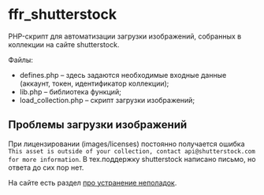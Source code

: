 # ffr_shutterstock
PHP-скрипт для автоматизации загрузки изображений, собранных в коллекции на сайте shutterstock.

Файлы:
 - defines.php – здесь задаются необходимые входные данные (аккаунт, токен, идентификатор коллекции);
 - lib.php – библиотека функций;
 - load_collection.php – скрипт загрузки изображений;

## Проблемы загрузки изображений
При лицензировании (images/licenses) постоянно получается ошибка `This asset is outside of your collection, contact api@shutterstock.com for more information`.
В тех.поддержку shutterstock написано письмо, но ответа до сих пор нет.

На сайте есть раздел [про устранение неполадок](https://support.shutterstock.com/s/article/Troubleshooting-Downloading-and-Internet-Connection-Issues?language=ru).